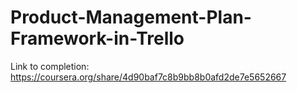 # Product-Management-Plan-Framework-in-Trello
Link to completion: https://coursera.org/share/4d90baf7c8b9bb8b0afd2de7e5652667
